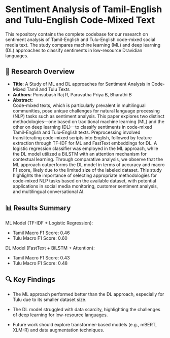 # Sentiment Analysis of Tamil-English and Tulu-English Code-Mixed Text

This repository contains the complete codebase for our research on sentiment analysis of Tamil-English and Tulu-English code-mixed social media text. The study compares machine learning (ML) and deep learning (DL) approaches to classify sentiments in low-resource Dravidian languages.

## 📌 Research Overview
- **Title**: A Study of ML and DL approaches for Sentiment Analysis in Code-Mixed Tamil and Tulu Texts 
- **Authors**: Ponsubash Raj R, Paruvatha Priya B, Bharathi B  
- **Abstract**:  
  Code-mixed texts, which is particularly prevalent in multilingual communities, pose unique challenges for natural language processing (NLP) tasks such as sentiment analysis. This paper explores two distinct methodologies—one based on traditional machine learning (ML) and the other on deep learning (DL)—to classify sentiments in code-mixed Tamil-English and Tulu-English texts. Preprocessing involved transliterating code-mixed scripts into English, followed by feature extraction through TF-IDF for ML and FastText embeddings for DL. A logistic regression classifier was employed in the ML approach, while the DL model utilized a BiLSTM with an attention mechanism for contextual learning. Through comparative analysis, we observe that the ML approach outperforms the DL model in terms of accuracy and macro F1 score, likely due to the limited size of the labeled dataset. This study highlights the importance of selecting appropriate methodologies for code-mixed NLP tasks based on the available dataset, with potential applications in social media monitoring, customer sentiment analysis, and multilingual conversational AI.

## 📊 Results Summary
ML Model (TF-IDF + Logistic Regression):
- Tamil Macro F1 Score: 0.46
- Tulu Macro F1 Score: 0.60

DL Model (FastText + BiLSTM + Attention):
- Tamil Macro F1 Score: 0.43
- Tulu Macro F1 Score: 0.48

## 🔍 Key Findings
- The ML approach performed better than the DL approach, especially for Tulu due to its smaller dataset size.

- The DL model struggled with data scarcity, highlighting the challenges of deep learning for low-resource languages.

- Future work should explore transformer-based models (e.g., mBERT, XLM-R) and data augmentation techniques.
